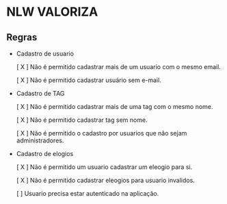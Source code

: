 # NLW VALORIZA

## Regras

- Cadastro de usuario
    
    [ X ] Não é permitido cadastrar mais de um usuario com o mesmo email.

    [ X ] Não é permitido cadastrar usuário sem e-mail.

- Cadastro de TAG

    [ X ] Não é permitido cadastrar mais de uma tag com o mesmo nome.

    [ X ] Não é permitido cadastrar tag sem nome.

    [ X ] Não é permitido o cadastro por usuarios que não sejam administradores.

- Cadastro de elogios

    [ X ] Não é permitido um usuario cadastrar um eleogio para si.

    [ X ] Não é permitido cadastrar eleogios para usuario invalidos.

    [ ] Usuario precisa estar autenticado na aplicação.
